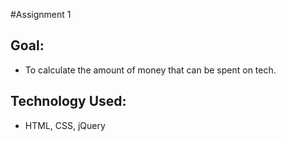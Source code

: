 #Assignment 1

## Goal:

- To calculate the amount of money that can be spent on tech.

## Technology Used:

- HTML, CSS, jQuery
